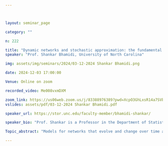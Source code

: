 ```yaml
---



layout: seminar_page

category: ""

n: 222

title: "Dynamic networks and stochastic approximation: the fundamental role of mathematics "
speaker: "Prof. Shankar Bhamidi, University of North Carolina"

img: assets/img/seminars/2024/03-12-2024 Shankar Bhamidi.png

date: 2024-12-03 17:00:00 

Venue: Online on zoom

recorded_video: Me008vxmDXM

zoom_link: https://us06web.zoom.us/j/83388976389?pwd=XcpO3GhLxsR14a7SVbPx33HQQa1jbt.1 
vslides: assets/pdf/03-12-2024 Shankar Bhamidi.pdf

speaker_url: https://stor.unc.edu/faculty-member/bhamidi-shankar/

speaker_bio: "Prof. Shankar is a Professor in the Department of Statistics and Operations Research. He joined the department in July 2009 after completing a postdoc in the Mathematics Department, at the University of British Columbia, Vancouver. He did his Ph.D. in 2008 at the Department of Statistics, University of California, Berkeley under Professor David Aldous. He worked on stochastic processes, random networks including dynamics on network models and random graphs. He is interested in problems that have originated from some applied branch of science, to which probability can say something fruitful and non-trivial. He tries to find unifying mathematical principles which can be used to solve a variety of problems."

Topic_abstract: "Models for networks that evolve and change over time are ubiquitous in a host of domains including modeling social networks, understanding the evolution of systems in proteomics, the study of the growth and spread of epidemics etc. While there has been tremendous advancement in the empirical exploration of these systems and the corresponding models for such systems, the goal of this talk is, through three different stories describe the importance of math in understanding the emergence of phenomenon in such systems.(i) Understanding the effect and detectability of change point in the evolution of the system dynamics. (ii) The disparity in the behavior of different centrality measures such as degree and page rank centrality for measuring popularity in settings where there are vertices of different types such as majorities and minorities as well as insight analyzing such problems give for at first sight unrelated issues such as sampling rare groups within the network. (iii) Understanding the effect of delay when new individuals entering the system only have a snapshot of the network at an earlier time point to make decisions on whom to connect. The main goal will to be convey unexpected findings in each of these three areas."

---
```

 